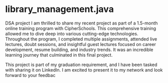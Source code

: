 # library_management.java
DSA project 
I am thrilled to share my recent project as part of a 1.5-month online training program with CipherSchools. This comprehensive training allowed me to dive deep into various cutting-edge technologies. Throughout the program, I completed multiple assignments, attended live lectures, doubt sessions, and insightful guest lectures focused on career development, resume building, and industry trends. It was an incredible learning journey that culminated in this final project.

This project is part of my graduation requirement, and I have been tasked with sharing it on LinkedIn. I am excited to present it to my network and look forward to your feedbac
